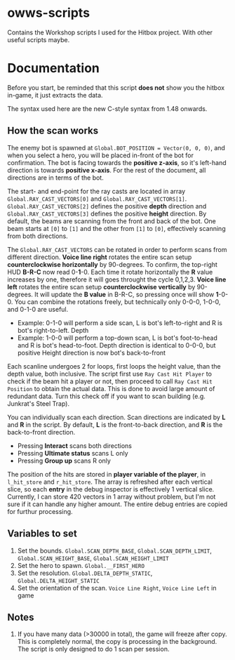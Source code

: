 # owws-scripts

Contains the Workshop scripts I used for the Hitbox project. With other useful scripts maybe.

# Documentation

Before you start, be reminded that this script **does not** show you the hitbox in-game, it just extracts the data.

The syntax used here are the new C-style syntax from 1.48 onwards.

## How the scan works

The enemy bot is spawned at `Global.BOT_POSITION = Vector(0, 0, 0)`, and when you select a hero, you will be placed in-front of the bot for confirmation. The bot is facing towards the **positive z-axis**, so it's left-hand direction is towards **positive x-axis**. For the rest of the document, all directions are in terms of the bot.

The start- and end-point for the ray casts are located in array `Global.RAY_CAST_VECTORS[0]` and `Global.RAY_CAST_VECTORS[1]`. `Global.RAY_CAST_VECTORS[2]` defines the positive **depth** direction and `Global.RAY_CAST_VECTORS[3]` defines the positive **height** direction. By default, the beams are scanning from the front and back of the bot. One beam starts at `[0]` to `[1]` and the other from `[1]` to `[0]`, effectively scanning from both directions.

The `Global.RAY_CAST_VECTORS` can be rotated in order to perform scans from different direction. **Voice line right** rotates the entire scan setup **counterclockwise horizontally** by 90-degrees. To confirm, the top-right HUD **B-R-C** now read 0-**1**-0. Each time it rotate horizontally the **R** value increases by one, therefore it will goes throught the cycle 0,1,2,3. **Voice line left** rotates the entire scan setup **counterclockwise vertically** by 90-degrees. It will update the **B value** in B-R-C, so pressing once will show **1**-0-0. You can combine the rotations freely, but technically only 0-0-0, 1-0-0, and 0-1-0 are useful.
* Example: 0-1-0 will perform a side scan, L is bot's left-to-right and R is bot's right-to-left. Depth
* Example: 1-0-0 will perform a top-down scan, L is bot's foot-to-head and R is bot's head-to-foot. Depth direction is identical to 0-0-0, but positive Height direction is now bot's back-to-front

Each scanline undergoes 2 for loops, first loops the height value, than the depth value, both inclusive. The script first use `Ray Cast Hit Player` to check if the beam hit a player or not, then proceed to call `Ray Cast Hit Position` to obtain the actual data. This is done to avoid large amount of redundant data. Turn this check off if you want to scan building (e.g. Junkrat's Steel Trap).

You can individually scan each direction. Scan directions are indicated by **L** and **R** in the script. By default, **L** is the front-to-back direction, and **R** is the back-to-front direction.
* Pressing **Interact** scans both directions
* Pressing **Ultimate status** scans L only
* Pressing **Group up** scans R only

The position of the hits are stored in **player variable of the player**, in `l_hit_store` and `r_hit_store`. The array is refreshed after each vertical slice, so each **entry** in the debug inspector is effectively 1 vertical slice. Currently, I can store 420 vectors in 1 array without problem, but I'm not sure if it can handle any higher amount. The entire debug entries are copied for furthur processing.

## Variables to set

1. Set the bounds. `Global.SCAN_DEPTH_BASE`, `Global.SCAN_DEPTH_LIMIT`, `Global.SCAN_HEIGHT_BASE`, `Global.SCAN_HEIGHT_LIMIT`
1. Set the hero to spawn. `Global.__FIRST_HERO`
1. Set the resolution. `Global.DELTA_DEPTH_STATIC`, `Global.DELTA_HEIGHT_STATIC`
1. Set the orientation of the scan. `Voice Line Right`, `Voice Line Left` in game

## Notes

1. If you have many data (>30000 in total), the game will freeze after copy. This is completely normal, the copy is processing in the background. The script is only designed to do 1 scan per session.
